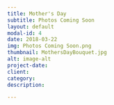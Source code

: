 ```yaml
---
title: Mother's Day
subtitle: Photos Coming Soon
layout: default
modal-id: 4
date: 2018-03-22
img: Photos Coming Soon.png
thumbnail: MothersDayBouquet.jpg
alt: image-alt
project-date: 
client: 
category: 
description: 

---
```


